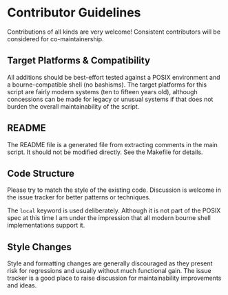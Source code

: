 # Contributor Guidelines

Contributions of all kinds are very welcome! Consistent contributors will be
considered for co-maintainership.

## Target Platforms & Compatibility

All additions should be best-effort tested against a POSIX environment and a
bourne-compatible shell (no bashisms). The target platforms for this script are
fairly modern systems (ten to fifteen years old), although concessions can be
made for legacy or unusual systems if that does not burden the overall
maintainability of the script.

## README

The README file is a generated file from extracting comments in the main
script. It should not be modified directly. See the Makefile for details.

## Code Structure

Please try to match the style of the existing code. Discussion is welcome in
the issue tracker for better patterns or techniques.

The `local` keyword is used deliberately. Although it is not part of the POSIX
spec at this time I am under the impression that all modern bourne shell
implementations support it.

## Style Changes

Style and formatting changes are generally discouraged as they present risk for
regressions and usually without much functional gain. The issue tracker is a
good place to raise discussion for maintainability improvements and ideas.
